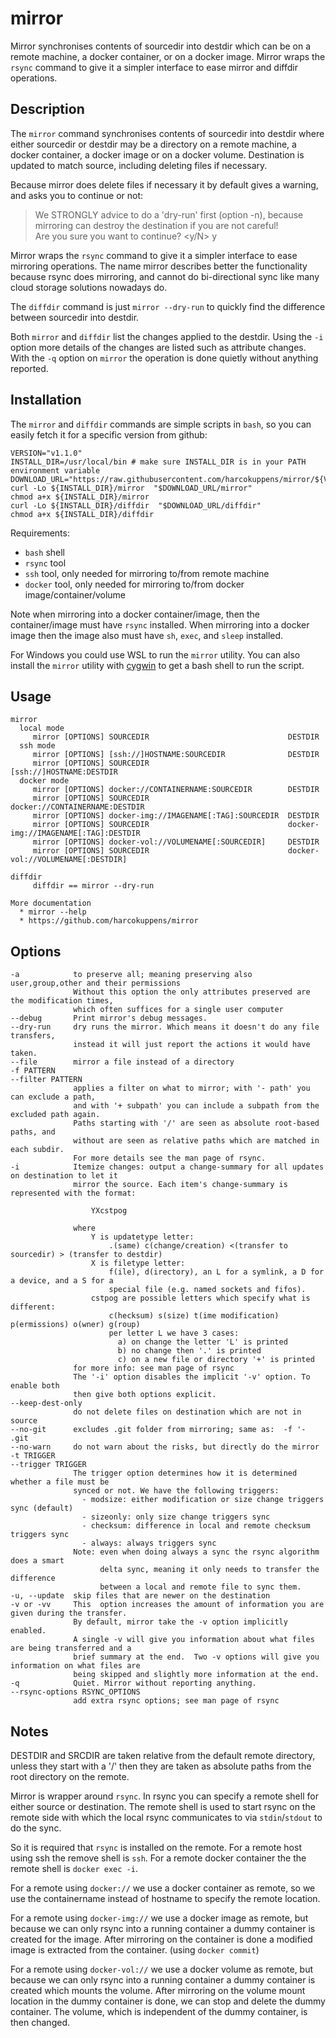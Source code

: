 # mirror
Mirror synchronises contents of sourcedir into  destdir which can be on a remote machine, a docker container, or on a docker image. Mirror wraps the `rsync` command to give it a simpler interface to ease mirror and diffdir operations. 

## Description

The `mirror` command synchronises contents of sourcedir into destdir
where either sourcedir or destdir may be a directory on a remote 
machine, a docker container, a docker image or on a docker volume.
Destination is updated to match source, including deleting 
files if necessary.

Because mirror does delete files if necessary it by default 
gives a warning, and asks you to continue or not:
	
>We STRONGLY advice to do a 'dry-run' first (option -n), because 
>mirroring can destroy the destination if you are not careful!<br>
>Are you sure you want to continue? <y/N> y

Mirror wraps the `rsync` command to give it a simpler interface
to ease mirroring operations. The name mirror describes
better the functionality because rsync does mirroring,
and cannot do bi-directional sync like many cloud storage
solutions nowadays do.

The `diffdir` command is just `mirror --dry-run` to quickly find
the difference between sourcedir into  destdir. 

Both `mirror` and `diffdir` list the changes applied to the destdir. 
Using the `-i` option more details of the changes are listed such as 
attribute changes. With the `-q` option on `mirror` the operation 
is done quietly without anything reported. 
  
## Installation 


The `mirror` and `diffdir` commands are simple scripts in `bash`, so you can easily fetch it for a specific version from github:


    VERSION="v1.1.0" 
    INSTALL_DIR=/usr/local/bin # make sure INSTALL_DIR is in your PATH environment variable
    DOWNLOAD_URL="https://raw.githubusercontent.com/harcokuppens/mirror/${VERSION}/bin/"
    curl -Lo ${INSTALL_DIR}/mirror  "$DOWNLOAD_URL/mirror"
    chmod a+x ${INSTALL_DIR}/mirror
    curl -Lo ${INSTALL_DIR}/diffdir  "$DOWNLOAD_URL/diffdir"
    chmod a+x ${INSTALL_DIR}/diffdir
    
      
Requirements:  

* `bash` shell
* `rsync` tool
* `ssh` tool, only needed for mirroring to/from remote machine
* `docker` tool, only needed for mirroring to/from docker image/container/volume

Note when mirroring into a docker container/image, then the container/image must have `rsync`
installed. When mirroring into a docker image then the image also must have `sh`, `exec`,
and `sleep` installed.

      
For Windows you could use WSL to run the `mirror` utility. You can also install the `mirror` utility with [cygwin](https://cygwin.org) to get a bash shell to run the script.     
	    
	    
## Usage 
 

    mirror
      local mode
         mirror [OPTIONS] SOURCEDIR                               DESTDIR
      ssh mode    
         mirror [OPTIONS] [ssh://]HOSTNAME:SOURCEDIR              DESTDIR
         mirror [OPTIONS] SOURCEDIR                               [ssh://]HOSTNAME:DESTDIR
      docker mode    
         mirror [OPTIONS] docker://CONTAINERNAME:SOURCEDIR        DESTDIR
         mirror [OPTIONS] SOURCEDIR                               docker://CONTAINERNAME:DESTDIR
         mirror [OPTIONS] docker-img://IMAGENAME[:TAG]:SOURCEDIR  DESTDIR
         mirror [OPTIONS] SOURCEDIR                               docker-img://IMAGENAME[:TAG]:DESTDIR
         mirror [OPTIONS] docker-vol://VOLUMENAME[:SOURCEDIR]     DESTDIR
         mirror [OPTIONS] SOURCEDIR                               docker-vol://VOLUMENAME[:DESTDIR]       
      
    diffdir 
         diffdir == mirror --dry-run
      
    More documentation
      * mirror --help
      * https://github.com/harcokuppens/mirror

## Options
     
    -a            to preserve all; meaning preserving also user,group,other and their permissions
                  Without this option the only attributes preserved are the modification times,
                  which often suffices for a single user computer
    --debug       Print mirror's debug messages.                 
    --dry-run     dry runs the mirror. Which means it doesn't do any file transfers, 
                  instead it will just report the actions it would have taken.
    --file        mirror a file instead of a directory              
    -f PATTERN    
    --filter PATTERN
                  applies a filter on what to mirror; with '- path' you can exclude a path, 
                  and with '+ subpath' you can include a subpath from the excluded path again. 
                  Paths starting with '/' are seen as absolute root-based paths, and
                  without are seen as relative paths which are matched in each subdir. 
                  For more details see the man page of rsync. 
    -i            Itemize changes: output a change-summary for all updates on destination to let it
                  mirror the source. Each item's change-summary is represented with the format:

                      YXcstpog
                      
                  where
                      Y is updatetype letter:  
                          .(same) c(change/creation) <(transfer to sourcedir) > (transfer to destdir)
                      X is filetype letter:  
                          f(ile), d(irectory), an L for a symlink, a D for a device, and a S for a 
                          special file (e.g. named sockets and fifos).
                      cstpog are possible letters which specify what is different:
                          c(hecksum) s(size) t(ime modification) p(ermissions) o(wner) g(roup)
                          per letter L we have 3 cases: 
                            a) on change the letter 'L' is printed
                            b) no change then '.' is printed
                            c) on a new file or directory '+' is printed
                  for more info: see man page of rsync      
                  The '-i' option disables the implicit '-v' option. To enable both
                  then give both options explicit.
    --keep-dest-only      
                  do not delete files on destination which are not in source   
    --no-git      excludes .git folder from mirroring; same as:  -f '- .git
    --no-warn     do not warn about the risks, but directly do the mirror
    -t TRIGGER   
    --trigger TRIGGER   
                  The trigger option determines how it is determined whether a file must be
                  synced or not. We have the following triggers: 
                    - modsize: either modification or size change triggers sync (default)
                    - sizeonly: only size change triggers sync 
                    - checksum: difference in local and remote checksum triggers sync
                    - always: always triggers sync
                  Note: even when doing always a sync the rsync algorithm does a smart
                        delta sync, meaning it only needs to transfer the difference 
                        between a local and remote file to sync them.
    -u, --update  skip files that are newer on the destination         
    -v or -vv     This  option increases the amount of information you are given during the transfer.  
                  By default, mirror take the -v option implicitly enabled. 
                  A single -v will give you information about what files are being transferred and a 
                  brief summary at the end.  Two -v options will give you information on what files are 
                  being skipped and slightly more information at the end.              
    -q            Quiet. Mirror without reporting anything.  
    --rsync-options RSYNC_OPTIONS  
                  add extra rsync options; see man page of rsync

## Notes
    
DESTDIR and SRCDIR are taken relative from the default remote directory,
unless they start with a '/' then they are taken as absolute paths from the
root directory on the remote.

Mirror is wrapper around `rsync`. In rsync you can specify a remote shell for
either source or destination.  The remote shell is used to start rsync on the
remote side with which the local rsync communicates to via `stdin`/`stdout` to do the sync. 

So it is required that `rsync` is installed on the remote.
For a remote host using ssh the remove shell is `ssh`. For a remote docker 
container the the remote shell is `docker exec -i`.

For a remote using `docker://` we use a docker container as remote,
so we use the containername instead of hostname to specify the remote location.

For a remote using `docker-img://` we use a docker image as remote, 
but because we can only rsync into a running container a dummy container
is created for the image. After mirroring on the container is done a 
modified image is extracted from the container. (using `docker commit`)

For a remote using `docker-vol://` we use a docker volume as remote, 
but because we can only rsync into a running container a dummy container
is created which mounts the volume. After mirroring on the volume mount 
location in the dummy container is done, we can stop and delete the 
dummy container. The volume, which is independent of the dummy container,
is then changed.
